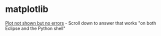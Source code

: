 # matplotlib

[Plot not shown but no errors](https://stackoverflow.com/questions/2130913/no-plot-window-in-matplotlib) - Scroll down to answer that works "on both Eclipse and the Python shell"